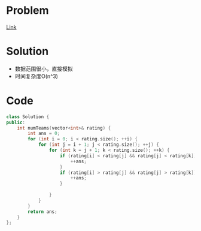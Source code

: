 # Problem
[Link](https://leetcode-cn.com/problems/count-number-of-teams/)

# Solution

* 数据范围很小，直接模拟
* 时间复杂度O(n^3)

# Code
```cpp
class Solution {
public:
    int numTeams(vector<int>& rating) {
        int ans = 0;
        for (int i = 0; i < rating.size(); ++i) {
            for (int j = i + 1; j < rating.size(); ++j) {
                for (int k = j + 1; k < rating.size(); ++k) {
                    if (rating[i] < rating[j] && rating[j] < rating[k]) {
                        ++ans;
                    }
                    if (rating[i] > rating[j] && rating[j] > rating[k]) {
                        ++ans;
                    }
                    
                }
            }
        }
        return ans;
    }
};
```